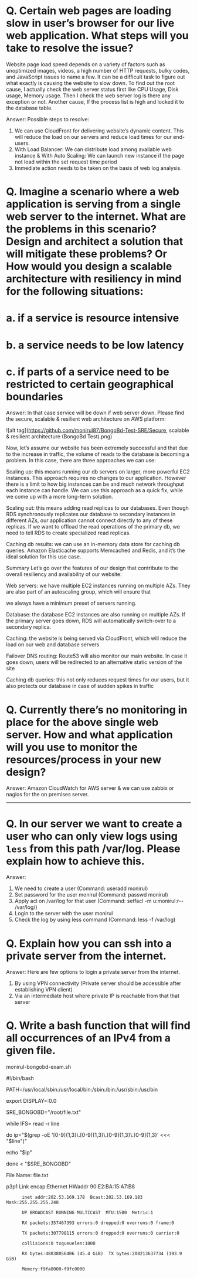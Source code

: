 # Q. Certain web pages are loading slow in user’s browser for our live web application. What steps will you take to resolve the issue?

Website page load speed depends on a variety of factors such as unoptimized images, videos, a high number of HTTP requests, bulky codes, and JavaScript issues to name a few.
It can be a difficult task to figure out what exactly is causing the website to slow down. To find out the root cause, I actually check the web server status first like CPU Usage, Disk usage, Memory usage. Then I check the web server log is there any exception or not. Another cause, If the process list is high and locked it to the  database table.

Answer: Possible steps to resolve: 

1.	We can use CloudFront for delivering website’s dynamic content. This will reduce the load on our servers and reduce load times for our end-users.
2.	With Load Balancer: We can distribute load among available web instance & With Auto Scaling: We can launch new instance if the page not load within the set request time period
3.	Immediate action needs to be taken on the basis of web log analysis.


# Q. Imagine a scenario where a web application is serving from a single web server to the internet. What are the problems in this scenario? Design and architect a solution that will mitigate these problems? Or How would you design a scalable architecture with resiliency in mind for the following situations:

# a. if a service is resource intensive
# b. a service needs to be low latency
# c. if parts of a service need to be restricted to certain geographical boundaries

Answer: In that case service will be down if web server down. 
Please find the secure, scalable & resilient web architecture on AWS platform:

![alt tag](https://github.com/monirul87/BongoBd-Test-SRE/Secure, scalable & resilient architecture (BongoBd Test).png)

Now, let’s assume our website has been extremely successful and that due to the increase in traffic, the volume of reads to the database is becoming a problem. In this case, there are three approaches we can use:

Scaling up: this means running our db servers on larger, more powerful EC2 instances. 
This approach requires no changes to our application. However there is a limit to how big instances can be and much network throughput each instance can handle. We can use this approach as a quick fix, while we come up with a more long-term solution.

Scaling out: this means adding read replicas to our databases. Even though RDS synchronously replicates our database to secondary instances in different AZs, our application cannot connect directly to any of these replicas. If we want to offload the read operations of the primary db, we need to tell RDS to create specialized read replicas.

Caching db results: we can use an in-memory data store for caching db queries. Amazon Elasticache supports Memcached and Redis, and it’s the ideal solution for this use case.

Summary
Let’s go over the features of our design that contribute to the overall resiliency and availability of our website:

Web servers: we have multiple EC2 instances running on multiple AZs. They are also part of an autoscaling group, which will ensure that 

we always have a minimum preset of servers running.

Database: the database EC2 instances are also running on multiple AZs. If the primary server goes down, RDS will automatically switch-over to a secondary replica.

Caching: the website is being served via CloudFront, which will reduce the load on our web and database servers

Failover DNS routing: Route53 will also monitor our main website. In case it goes down, users will be redirected to an alternative static version of the site

Caching db queries: this not only reduces request times for our users, but it also protects our database in case of sudden spikes in traffic

# Q. Currently there’s no monitoring in place for the above single web server. How and what application will you use to monitor the resources/process in your new design?

Answer: Amazon CloudWatch for AWS server & we can use zabbix or nagios for the on premises server.

----
# Q. In our server we want to create a user who can only view logs using `less` from this path /var/log. Please explain how to achieve this.

Answer:
1.	We need to create a user (Command: useradd monirul)
2.	Set password for the user monirul (Command: passwd monirul)
3.	Apply acl on /var/log for that user (Command: setfacl -m u:monirul:r-- /var/log/)
4.	Login to the server with the user monirul
5.	Check the log by using less command (Command: less -f /var/log)


# Q. Explain how you can ssh into a private server from the internet.
Answer:
Here are few options to login a private server from the internet. 
1.	By using VPN connectivity (Private server should be accessible after establishing VPN client)
2.	Via an intermediate host where private IP is reachable from that that server 


# Q. Write a bash function that will find all occurrences of an IPv4 from a given file.

monirul-bongobd-exam.sh

#!/bin/bash

PATH=/usr/local/sbin:/usr/local/bin:/sbin:/bin:/usr/sbin:/usr/bin

export DISPLAY=:0.0

SRE_BONGOBD="/root/file.txt"

while IFS= read -r line

do
   ip="$(grep -oE '[0-9]{1,3}\.[0-9]{1,3}\.[0-9]{1,3}\.[0-9]{1,3}' <<< "$line")"
   
  echo "$ip"
  
done < "$SRE_BONGOBD"



File Name: file.txt 

p3p1      Link encap:Ethernet  HWaddr 90:E2:BA:15:A7:B8  

          inet addr:202.53.169.178  Bcast:202.53.169.183  Mask:255.255.255.248
          
          UP BROADCAST RUNNING MULTICAST  MTU:1500  Metric:1
          
          RX packets:357467393 errors:0 dropped:0 overruns:0 frame:0
          
          TX packets:307798115 errors:0 dropped:0 overruns:0 carrier:0
          
          collisions:0 txqueuelen:1000 
          
          RX bytes:48838056406 (45.4 GiB)  TX bytes:208213637734 (193.9 GiB)
          
          Memory:f9fa0000-f9fc0000

